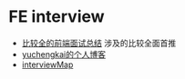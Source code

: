 # FE interview

- [比较全的前端面试总结](http://blog.poetries.top/FE-Interview-Questions/base) 涉及的比较全面首推 
- [yuchengkai的个人博客](https://yuchengkai.cn/) 
- [interviewMap](https://yuchengkai.cn/docs/)